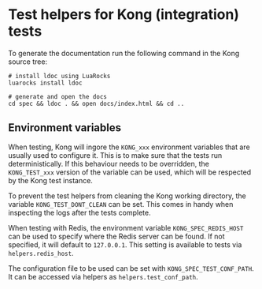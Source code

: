 Test helpers for Kong (integration) tests
=========================================

To generate the documentation run the following command in the Kong source tree:

```
# install ldoc using LuaRocks
luarocks install ldoc

# generate and open the docs
cd spec && ldoc . && open docs/index.html && cd ..
```

## Environment variables

When testing, Kong will ingore the `KONG_xxx` environment variables that are
usually used to configure it. This is to make sure that the tests run deterministically.
If this behaviour needs to be overridden, the `KONG_TEST_xxx`
version of the variable can be used, which will be respected by the Kong test
instance.

To prevent the test helpers from cleaning the Kong working directory, the
variable `KONG_TEST_DONT_CLEAN` can be set.
This comes in handy when inspecting the logs after the tests complete.

When testing with Redis, the environment variable `KONG_SPEC_REDIS_HOST` can be
used to specify where the Redis server can be found. If not specified, it will default
to `127.0.0.1`. This setting is available to tests via `helpers.redis_host`.

The configuration file to be used can be set with `KONG_SPEC_TEST_CONF_PATH`. It can be
accessed via helpers as `helpers.test_conf_path`.
